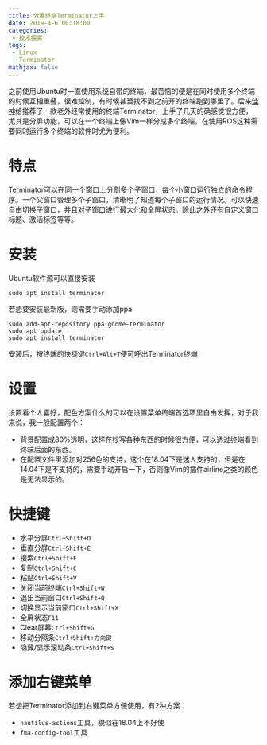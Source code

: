 ```yaml
---
title: 分屏终端Terminator上手
date: 2019-4-6 00:18:00
categories:
 - 技术探索
tags: 
 - Linux
 - Terminator
mathjax: false
---
```


之前使用Ubuntu时一直使用系统自带的终端，最苦恼的便是在同时使用多个终端的时候互相重叠，很难控制，有时候甚至找不到之前开的终端跑到哪里了。后来[佳神](https://github.com/ljjhome)给推荐了一款老外经常使用的终端Terminator，上手了几天的确感觉很方便，尤其是分屏功能，可以在一个终端上像Vim一样分成多个终端，在使用ROS这种需要同时运行多个终端的软件时尤为便利。

# 特点
Terminator可以在同一个窗口上分割多个子窗口，每个小窗口运行独立的命令程序。一个父窗口管理多个子窗口，清晰明了知道每个子窗口的运行情况。可以快速自由切换子窗口，并且对子窗口进行最大化和全屏状态。除此之外还有自定义窗口标题、激活标签等等。

# 安装
Ubuntu软件源可以直接安装
```
sudo apt install terminator
```
若想要安装最新版，则需要手动添加ppa
```
sudo add-apt-repository ppa:gnome-terminator
sudo apt update
sudo apt install terminator
```

安装后，按终端的快捷键`Ctrl+Alt+T`便可呼出Terminator终端

# 设置
设置看个人喜好，配色方案什么的可以在设置菜单终端首选项里自由发挥，对于我来说，我一般配置两个：
- 背景配置成80%透明，这样在抄写各种东西的时候很方便，可以透过终端看到终端后面的东西。
- 在配置文件里添加对256色的支持，这个在18.04下是迷人支持的，但是在14.04下是不支持的，需要手动开启一下，否则像Vim的插件airline之类的颜色是无法显示的。

# 快捷键
- 水平分屏`Ctrl+Shift+O`
- 垂直分屏`Ctrl+Shift+E`
- 搜索`Ctrl+Shift+F` 
- 复制`Ctrl+Shift+C`
- 粘贴`Ctrl+Shift+V`
- 关闭当前终端`Ctrl+Shift+W`
- 退出当前窗口`Ctrl+Shift+Q`
- 切换显示当前窗口`Ctrl+Shift+X`
- 全屏状态`F11`
- Clear屏幕`Ctrl+Shift+G`
- 移动分隔条`Ctrl+Shift+方向键`
- 隐藏/显示滚动条`Ctrl+Shift+S`

# 添加右键菜单
若想把Terminator添加到右键菜单方便使用，有2种方案：
- `nautilus-actions`工具，貌似在18.04上不好使
- `fma-config-tool`工具
